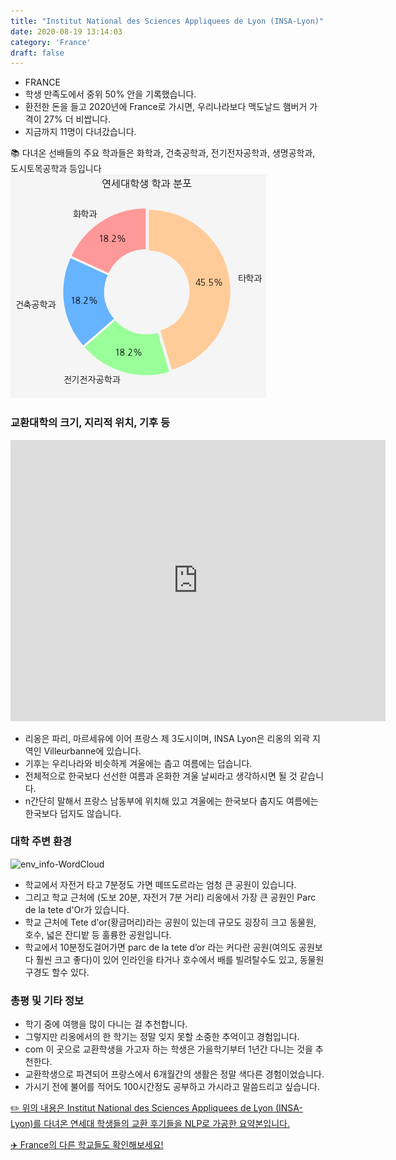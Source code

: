 ```yaml
---
title: "Institut National des Sciences Appliquees de Lyon (INSA-Lyon)"
date: 2020-08-19 13:14:03
category: 'France'
draft: false
---
```



* FRANCE
* 학생 만족도에서 중위 50% 안을 기록했습니다.
* 환전한 돈을 들고 2020년에 France로 가시면, 우리나라보다 맥도날드 햄버거 가격이 27% 더 비쌉니다.
* 지금까지 11명이 다녀갔습니다. 


📚 다녀온 선배들의 주요 학과들은 화학과, 건축공학과, 전기전자공학과, 생명공학과, 도시토목공학과 등입니다
![department-info](../plots/FR000009.png)
### 교환대학의 크기, 지리적 위치, 기후 등
<iframe
width="600"
height="450"
frameborder="0" style="border:0"
src="https://www.google.com/maps/embed/v1/place?key=AIzaSyC9e1AME-pVmWC4hBpFdu5S4dKzyepa3HQ&q=Institut+National+des+Sciences+Appliquees+de+Lyon+(INSA-Lyon)&center=45.7833244,4.8781984000000005&zoom=14" allowfullscreen>
</iframe>

* 리옹은 파리, 마르세유에 이어 프랑스 제 3도시이며, INSA Lyon은 리옹의 외곽 지역인 Villeurbanne에 있습니다.
* 기후는 우리나라와 비슷하게 겨울에는 춥고 여름에는 덥습니다.
* 전체적으로 한국보다 선선한 여름과 온화한 겨울 날씨라고 생각하시면 될 것 같습니다.
* n간단히 말해서 프랑스 남동부에 위치해 있고 겨울에는 한국보다 춥지도 여름에는 한국보다 덥지도 않습니다.


### 대학 주변 환경

![env_info-WordCloud](../univ_wordclouds_okt/env_info/FR000009_env_info_okt.png)

* 학교에서 자전거 타고 7분정도 가면 떼뜨도르라는 엄청 큰 공원이 있습니다.
* 그리고 학교 근처에 (도보 20분, 자전거 7분 거리) 리옹에서 가장 큰 공원인 Parc de la tete d'Or가 있습니다.
* 학교 근처에 Tete d'or(황금머리)라는 공원이 있는데 규모도 굉장히 크고 동물원, 호수, 넓은 잔디밭 등 훌륭한 공원입니다.
* 학교에서 10분정도걸어가면 parc de la tete d’or 라는 커다란 공원(여의도 공원보다 훨씬 크고 좋다)이 있어 인라인을 타거나 호수에서 배를 빌려탈수도 있고, 동물원구경도 할수 있다.


### 총평 및 기타 정보 
* 학기 중에 여행을 많이 다니는 걸 추천합니다.
* 그렇지만 리옹에서의 한 학기는 정말 잊지 못할 소중한 추억이고 경험입니다.
* com 이 곳으로 교환학생을 가고자 하는 학생은 가을학기부터 1년간 다니는 것을 추천한다.
* 교환학생으로 파견되어 프랑스에서 6개월간의 생활은 정말 색다른 경험이었습니다.
* 가시기 전에 불어를 적어도 100시간정도 공부하고 가시라고 말씀드리고 싶습니다.


[✏️ 위의 내용은 Institut National des Sciences Appliquees de Lyon (INSA-Lyon)를 다녀온 연세대 학생들의 교환 후기들을 NLP로 가공한 요약본입니다.](http://oia.yonsei.ac.kr/partner/expReport.asp?ucode=FR000009&bgbn=A)

[✈️ France의 다른 학교들도 확인해보세요!](https://yonsei-exchange.netlify.app/?category=France)
